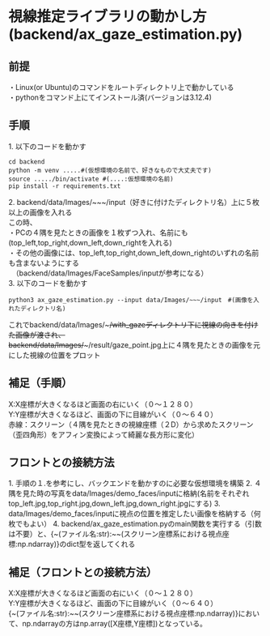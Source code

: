 # 視線推定ライブラリの動かし方(backend/ax_gaze_estimation.py)
## 前提
・Linux(or Ubuntu)のコマンドをルートディレクトリ上で動かしている  
・pythonをコマンド上にてインストール済(バージョンは3.12.4)  
## 手順
1\. 以下のコードを動かす
``` 
cd backend  
python -m venv .....#(仮想環境の名前で、好きなもので大丈夫です)  
source ...../bin/activate #(....:仮想環境の名前)  
pip install -r requirements.txt  
``` 
2\. backend/data/Images/~~~/input（好きに付けたディレクトリ名）上に５枚以上の画像を入れる  
この時、  
・PCの４隅を見たときの画像を１枚ずつ入れ、名前にも(top_left,top_right,down_left,down_rightを入れる)  
・その他の画像には、top_left,top_right,down_left,down_rightのいずれの名前も含まないようにする   
　（backend/data/Images/FaceSamples/inputが参考になる）  
3\. 以下のコードを動かす  
```
python3 ax_gaze_estimation.py --input data/Images/~~~/input　#(画像を入れたディレクトリ名)
```
これでbackend/data/Images/~~~/with_gazeディレクトリ下に視線の向きを付けた画像が渡され、  
backend/data/Images/~~~/result/gaze_point.jpg上に４隅を見たときの画像を元にした視線の位置をプロット
## 補足（手順）
X:X座標が大きくなるほど画面の右にいく（０～１２８０）  
Y:Y座標が大きくなるほど、画面の下に目線がいく（０～６４０）    
赤線：スクリーン（４隅を見たときの視線座標（２D）から求めたスクリーン（歪四角形）をアフィン変換によって綺麗な長方形に変化）  
## フロントとの接続方法
1\. 手順の１.を参考にし、バックエンドを動かすのに必要な仮想環境を構築
2\. ４隅を見た時の写真をdata/Images/demo_faces/inputに格納(名前をそれぞれtop_left.jpg,top_right.jpg,down_left.jpg,down_right.jpgにする)
3\. data/Images/demo_faces/inputに視点の位置を推定したい画像を格納する（何枚でもよい）
4\. backend/ax_gaze_estimation.pyのmain関数を実行する（引数は不要）と、{~(ファイル名:str):~~(スクリーン座標系における視点座標:np.ndarray)}のdict型を返してくれる
## 補足（フロントとの接続方法）
X:X座標が大きくなるほど画面の右にいく（０～１２８０）  
Y:Y座標が大きくなるほど、画面の下に目線がいく（０～６４０）   
{~(ファイル名:str):~~(スクリーン座標系における視点座標:np.ndarray)}において、np.ndarrayの方はnp.array([X座標,Y座標])となっている。